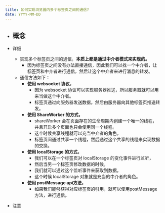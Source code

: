 ```yaml
---
title: 如何实现浏览器内多个标签页之间的通信?
date: YYYY-MM-DD
---
```

- 概念
  - 
- 详细
  - 实现多个标签页之间的通信，**本质上都是通过中介者模式来实现的。**
    - 因为标签页之间没有办法直接通信，因此我们可以找一个中介者，让标签页和中介者进行通信，然后让这个中介者来进行消息的转发。
  - 通信方法如下：
    - **使用 websocket 协议，**
      - 因为 websocket 协议可以实现服务器推送，所以服务器就可以用来当做这个中介者。
      - 标签页通过向服务器发送数据，然后由服务器向其他标签页推送转发。
    - **使用 ShareWorker 的方式，**
      - shareWorker 会在页面存在的生命周期内创建一个唯一的线程，并且开启多个页面也只会使用同一个线程。
      - 这个时候共享线程就可以充当中介者的角色。
      - 标签页间通过共享一个线程，然后通过这个共享的线程来实现数据的交换。
    - **使用 localStorage 的方式，**
      - 我们可以在一个标签页对 localStorage 的变化事件进行监听，
      - 然后当另一个标签页修改数据的时候，
      - 我们就可以通过这个监听事件来获取到数据。
      - 这个时候 localStorage 对象就是充当的中介者的角色。
    - **使用 postMessage api方法，**
      - 如果我们能够获得对应标签页的引用，就可以使用postMessage 方法，进行通信。

- 注意